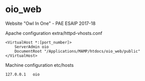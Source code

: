 # oio_web
Website "Owl In One" - PAE ESAIP 2017-18

Apache configuration extra/httpd-vhosts.conf

	<VirtualHost *:[port_number]>
	    ServerAdmin oio
	    DocumentRoot "/Applications/MAMP/htdocs/oio_web/public"
	</VirtualHost>

Machine configuration etc/hosts

	127.0.0.1 	oio
